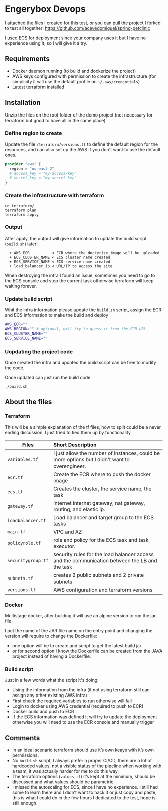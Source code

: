 # Engerybox Devops

I attached the files I created for this test, or you can pull the project I forked to test all together: https://github.com/acevedomiguel/spring-petclinic

I used ECS for deployment since your company uses it but I have no experience using it, so I will give it a try.

## Requirements
* Docker daemon running (to build and dockerize the project)
* AWS keys configured with permission to create the infrastructure (for simplicity it will use the default profile on `~/.aws/credentials`)
* Latest terraform installed

## Installation
Unzip the files on the root folder of the demo project (not necessary for terraform but good to have all in the same place)

### Define region to create
Update the file `/terraform/versions.tf` to define the default region for the resources, and can also set up the AWS if you don't want to use the default ones.


```terraform
provider "aws" {
  region = "us-east-2"
  # access_key = "my-access-key"
  # secret_key = "my-secret-key"
}
```

### Create the infrastructure with terraform
```
cd terraform/
terraform plan
terraform apply
```

### Output
After apply, the output will give information to update the build script (`build.sh`) later:
```
  + AWS_ECR          < ECR where the dockerize image will be uploaded
  + ECS_CLUSTER_NAME < ECS cluster name created
  + ECS_SERVICE_NAME < ECS service name created
  + load_balancer_ip < URL/IP to access the site
```

When destroying the infra I found an issue, sometimes you need to go to the ECS console and stop the current task otherwise terraform will keep waiting forever.

### Update build script
Whit the infra information please update the `build.sh` script, assign the ECR and ECS information to make the build and deploy

```bash
AWS_ECR="" 
AWS_REGION="" # optional, will try to guess it from the ECR URL
ECS_CLUSTER_NAME=""
ECS_SERVICE_NAME=""
```

### Uopdating the project code
Once created the infra and updated the build script can be free to modify the code.

Once updated can just run the build code:
```
./build.sh
```

## About the files
### Terraform
This will be a simple explanation of the tf files, how to split could be a never ending discussion, I just tried to tied them up by functionality

| Files     | Short Description           |
| --------- |:-------------|
| `variables.tf` | I just allow the number of instances, could be more options but I didn't want to overengineer.
| `ecr.tf` | Create the ECR where to push the docker image
| `ecs.tf` | Creates the cluster, the service name, the task
| `gateway.tf` | internet internet gateway, nat gateway, routing, and elastic ip.
| `loadbalancer.tf` | Load balancer and target group to the ECS tasks
| `main.tf` | VPC and AZ
| `policyrole.tf` | role and policy for the ECS task and task executor.
| `securitygroup.tf` | security rules for the load balancer access and the communication between the LB and the task
| `subnets.tf` | creates 2 public subnets and 2 private subnets
| `versions.tf` | AWS configuration and terraform versions

### Docker
Multistage docker, after building it will use an alpine version to run the jar file.

I put the name of the JAR file name on the entry point and changing the version will require to change the Dockerfile:
* one option will be to create and script to get the latest build jar 
* or for second option I know the Dockerfile can be created from the JAVA project instead of having a Dockerfile.

### Build script
Just in a few words what the script it's doing:
* Using the information from the infra (if not using terraform still can assign any other existing AWS infra)
* First check the required variables to run otherwise will fail
* Login to docker using AWS credential (required to push to ECR)
* Docker build and push to ECR
* If the ECS information was defined it will try to update the deployment otherwise you will need to use the ECR console and manually trigger

## Comments
* In an ideal scenario terraform should use it’s own keays with it’s own permissions.
* No `build.sh` script, I always prefer a proper CI/CD, there are a lot of hardcoded values, not a visible status of the pipeline when working with a team, it was actually harder for me to do this way.
* The terraform options (`values.tf`) it’s kept at the minimum, should be discussed and what values should be parametric.
* I missed the autoscaling for ECS, since I have no experience. I still had some to learn there and I didn’t want to hack it or just copy and paste, this is what I could do in the few hours I dedicated to the test, hope is still enough.


